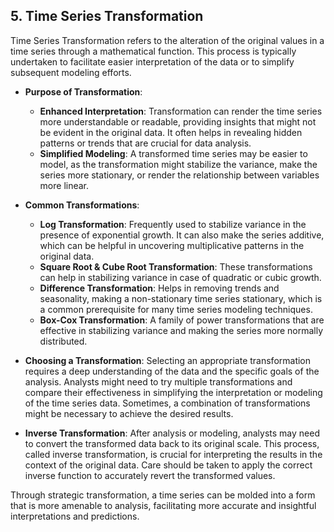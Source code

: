## 5. Time Series Transformation

Time Series Transformation refers to the alteration of the original values in a time series through a mathematical function. This process is typically undertaken to facilitate easier interpretation of the data or to simplify subsequent modeling efforts. 

- **Purpose of Transformation**: 
   - **Enhanced Interpretation**: Transformation can render the time series more understandable or readable, providing insights that might not be evident in the original data. It often helps in revealing hidden patterns or trends that are crucial for data analysis.
   - **Simplified Modeling**: A transformed time series may be easier to model, as the transformation might stabilize the variance, make the series more stationary, or render the relationship between variables more linear.

- **Common Transformations**: 
   - **Log Transformation**: Frequently used to stabilize variance in the presence of exponential growth. It can also make the series additive, which can be helpful in uncovering multiplicative patterns in the original data.
   - **Square Root & Cube Root Transformation**: These transformations can help in stabilizing variance in case of quadratic or cubic growth.
   - **Difference Transformation**: Helps in removing trends and seasonality, making a non-stationary time series stationary, which is a common prerequisite for many time series modeling techniques.
   - **Box-Cox Transformation**: A family of power transformations that are effective in stabilizing variance and making the series more normally distributed.

- **Choosing a Transformation**: Selecting an appropriate transformation requires a deep understanding of the data and the specific goals of the analysis. Analysts might need to try multiple transformations and compare their effectiveness in simplifying the interpretation or modeling of the time series data. Sometimes, a combination of transformations might be necessary to achieve the desired results.

- **Inverse Transformation**: After analysis or modeling, analysts may need to convert the transformed data back to its original scale. This process, called inverse transformation, is crucial for interpreting the results in the context of the original data. Care should be taken to apply the correct inverse function to accurately revert the transformed values. 

Through strategic transformation, a time series can be molded into a form that is more amenable to analysis, facilitating more accurate and insightful interpretations and predictions.